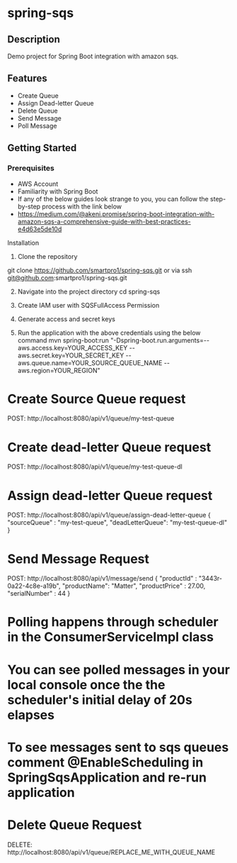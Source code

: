 # spring-sqs

## Description
Demo project for Spring Boot integration with amazon sqs.

## Features
- Create Queue
- Assign Dead-letter Queue
- Delete Queue
- Send Message
- Poll Message

## Getting Started

### Prerequisites
- AWS Account
- Familiarity with Spring Boot
- If any of the below guides look strange to you, you can follow the step-by-step process with the link below
- https://medium.com/@akeni.promise/spring-boot-integration-with-amazon-sqs-a-comprehensive-guide-with-best-practices-e4d63e5de10d

Installation
1. Clone the repository

git clone https://github.com/smartpro1/spring-sqs.git or via ssh git@github.com:smartpro1/spring-sqs.git

2. Navigate into the project directory
   cd spring-sqs

3. Create IAM user with SQSFullAccess Permission
4. Generate access and secret keys
5. Run the application with the above credentials using the below command
   mvn spring-boot:run "-Dspring-boot.run.arguments=--aws.access.key=YOUR_ACCESS_KEY --aws.secret.key=YOUR_SECRET_KEY --aws.queue.name=YOUR_SOURCE_QUEUE_NAME --aws.region=YOUR_REGION"

# Create Source Queue request
POST: http://localhost:8080/api/v1/queue/my-test-queue

# Create dead-letter Queue request
POST: http://localhost:8080/api/v1/queue/my-test-queue-dl

# Assign dead-letter Queue request
POST: http://localhost:8080/api/v1/queue/assign-dead-letter-queue
{
"sourceQueue" : "my-test-queue",
"deadLetterQueue": "my-test-queue-dl"
}

# Send Message Request
POST: http://localhost:8080/api/v1/message/send
{
"productId" : "3443r-0a22-4c8e-a19b",
"productName": "Matter",
"productPrice" : 27.00,
"serialNumber" : 44
}

# Polling happens through scheduler in the ConsumerServiceImpl class
# You can see polled messages in your local console once the the scheduler's initial delay of 20s elapses
# To see messages sent to sqs queues comment @EnableScheduling in SpringSqsApplication and re-run application

# Delete Queue Request
DELETE: http://localhost:8080/api/v1/queue/REPLACE_ME_WITH_QUEUE_NAME


  
